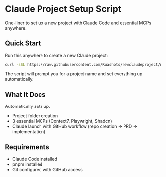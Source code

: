 # Claude Project Setup Script

One-liner to set up a new project with Claude Code and essential MCPs anywhere.

## Quick Start

Run this anywhere to create a new Claude project:

```bash
curl -sSL https://raw.githubusercontent.com/Ruashots/newclaudeproject/main/setup-project.sh | bash
```

The script will prompt you for a project name and set everything up automatically.

## What It Does

Automatically sets up:
- Project folder creation
- 3 essential MCPs (Context7, Playwright, Shadcn)
- Claude launch with GitHub workflow (repo creation → PRD → implementation)

## Requirements

- Claude Code installed
- pnpm installed
- Git configured with GitHub access